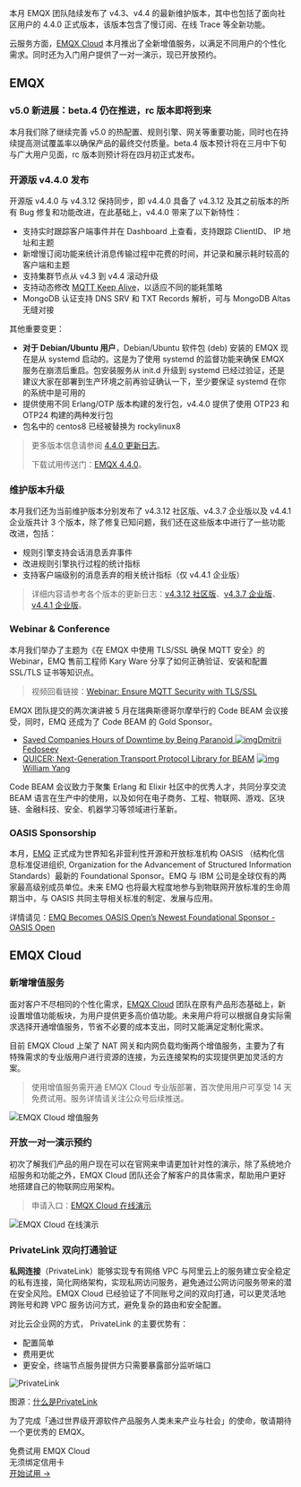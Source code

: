 本月 EMQX 团队陆续发布了 v4.3、v4.4 的最新维护版本，其中也包括了面向社区用户的 4.4.0 正式版本，该版本包含了慢订阅、在线 Trace 等全新功能。

云服务方面，[EMQX Cloud](https://www.emqx.com/zh/cloud) 本月推出了全新增值服务，以满足不同用户的个性化需求。同时还为入门用户提供了一对一演示，现已开放预约。

## EMQX

### v5.0 新进展：beta.4 仍在推进，rc 版本即将到来

本月我们除了继续完善 v5.0 的热配置、规则引擎、网关等重要功能，同时也在持续提高测试覆盖率以确保产品的最终交付质量。beta.4 版本预计将在三月中下旬与广大用户见面，rc 版本则预计将在四月初正式发布。

### 开源版 v4.4.0 发布

开源版 v4.4.0 与 v4.3.12 保持同步，即 v4.4.0 具备了 v4.3.12 及其之前版本的所有 Bug 修复和功能改进，在此基础上，v4.4.0 带来了以下新特性：

- 支持实时跟踪客户端事件并在 Dashboard 上查看，支持跟踪 ClientID、 IP 地址和主题
- 新增慢订阅功能来统计消息传输过程中花费的时间，并记录和展示耗时较高的客户端和主题
- 支持集群节点从 v4.3 到 v4.4 滚动升级
- 支持动态修改 [MQTT Keep Alive](https://www.emqx.com/zh/blog/mqtt-keep-alive)，以适应不同的能耗策略
- MongoDB 认证支持 DNS SRV 和 TXT Records 解析，可与 MongoDB Altas 无缝对接

其他重要变更：

- **对于 Debian/Ubuntu 用户**，Debian/Ubuntu 软件包 (deb) 安装的 EMQX 现在是从 systemd 启动的。这是为了使用 systemd 的监督功能来确保 EMQX 服务在崩溃后重启。包安装服务从 init.d 升级到 systemd 已经过验证，还是建议大家在部署到生产环境之前再验证确认一下，至少要保证 systemd 在你的系统中是可用的
- 提供使用不同 Erlang/OTP 版本构建的发行包，v4.4.0 提供了使用 OTP23 和 OTP24 构建的两种发行包
- 包名中的 centos8 已经被替换为 rockylinux8

> 更多版本信息请参阅 [4.4.0 更新日志](https://www.emqx.com/zh/changelogs/broker/4.4.0)。
>
> 下载试用传送门：[EMQX 4.4.0](https://www.emqx.com/zh/downloads-and-install/broker)。

### 维护版本升级

本月我们还为当前维护版本分别发布了 v4.3.12 社区版、v4.3.7 企业版以及 v4.4.1 企业版共计 3 个版本，除了修复已知问题，我们还在这些版本中进行了一些功能改进，包括：

- 规则引擎支持会话消息丢弃事件
- 改进规则引擎执行过程的统计指标
- 支持客户端级别的消息丢弃的相关统计指标（仅 v4.4.1 企业版）

> 详细内容请参考各个版本的更新日志：[v4.3.12 社区版](https://www.emqx.com/en/changelogs/broker/4.3.12)、[v4.3.7 企业版](https://www.emqx.com/en/changelogs/enterprise/4.3.7)、[v4.4.1 企业版](https://www.emqx.com/en/changelogs/enterprise/4.4.1)。

### Webinar & Conference

本月我们举办了主题为《在 EMQX 中使用 TLS/SSL 确保 MQTT 安全》的 Webinar，EMQ 售前工程师 Kary Ware 分享了如何正确验证、安装和配置 SSL/TLS 证书等知识点。

> 视频回看链接：[Webinar: Ensure MQTT Security with TLS/SSL](https://www.youtube.com/watch?v=HRqJLi7-9KU) 

EMQX 团队提交的两次演讲被 5 月在瑞典斯德哥尔摩举行的 Code BEAM 会议接受，同时，EMQ 还成为了 Code BEAM 的 Gold Sponsor。

- [Saved Companies Hours of Downtime by Being Paranoid ](http://codesync.global/speaker/dmitrii-fedoseev/#934trace-specifications-and-chaos-engineering-advanced-testing-with-snabbkaffe)[![img](https://codesync.global/assets/img/favicon.93e85b1c.png)Dmitrii Fedoseev](http://codesync.global/speaker/dmitrii-fedoseev/#934trace-specifications-and-chaos-engineering-advanced-testing-with-snabbkaffe)
- [QUICER: Next-Generation Transport Protocol Library for BEAM](http://codesync.global/speaker/william-yang/#937quicer-next-generation-transport-protocol-library-for-beam) [![img](https://codesync.global/assets/img/favicon.93e85b1c.png)William Yang](http://codesync.global/speaker/william-yang/#937quicer-next-generation-transport-protocol-library-for-beam)

Code BEAM 会议致力于聚集 Erlang 和 Elixir 社区中的优秀人才，共同分享交流 BEAM 语言在生产中的使用，以及如何在电子商务、工程、物联网、游戏、区块链、金融科技、安全、机器学习等领域进行革新。

### OASIS Sponsorship

本月，[EMQ](https://www.emqx.com/zh) 正式成为世界知名非营利性开源和开放标准机构 OASIS （结构化信息标准促进组织, Organization for the Advancement of Structured Information Standards）最新的 Foundational Sponsor。EMQ 与 IBM 公司是全球仅有的两家最高级别成员单位。未来 EMQ 也将最大程度地参与到物联网开放标准的生命周期当中，与 OASIS 共同主导相关标准的制定、发展与应用。

详情请见：[EMQ Becomes OASIS Open’s Newest Foundational Sponsor - OASIS Open](https://www.oasis-open.org/2022/02/18/emq-becomes-oasis-open-newest-foundational-sponsor/)

## EMQX Cloud

### 新增增值服务

面对客户不尽相同的个性化需求，[EMQX Cloud](https://www.emqx.com/zh/cloud) 团队在原有产品形态基础上，新设置增值功能板块，为用户提供更多高价值功能。未来用户将可以根据自身实际需求选择开通增值服务，节省不必要的成本支出，同时又能满足定制化需求。

目前 EMQX Cloud 上架了 NAT 网关和内网负载均衡两个增值服务，主要为了有特殊需求的专业版用户进行资源的连接，为云连接架构的实现提供更加灵活的方案。

> 使用增值服务需开通 EMQX Cloud 专业版部署，首次使用用户可享受 14 天免费试用。服务详情请关注公众号后续推送。

![EMQX Cloud 增值服务](https://assets.emqx.com/images/f18513a3d828ae15c6e8c82652ed0be3.png)

### 开放一对一演示预约

初次了解我们产品的用户现在可以在官网来申请更加针对性的演示，除了系统地介绍服务和功能之外，EMQX Cloud 团队还会了解客户的具体需求，帮助用户更好地搭建自己的物联网应用架构。

> 申请入口：[EMQX Cloud 在线演示](https://www.emqx.com/zh/contact?product=cloud) 

![EMQX Cloud 在线演示](https://assets.emqx.com/images/447a23a1415ab4dfe5ed658d4cc74128.png)

### PrivateLink 双向打通验证

**私网连接**（PrivateLink）能够实现专有网络 VPC 与阿里云上的服务建立安全稳定的私有连接，简化网络架构，实现私网访问服务，避免通过公网访问服务带来的潜在安全风险。EMQX Cloud 已经验证了不同账号之间的双向打通，可以更灵活地跨账号和跨 VPC 服务访问方式，避免复杂的路由和安全配置。

对比云企业网的方式， PrivateLink 的主要优势有：

- 配置简单
- 费用更优
- 更安全，终端节点服务提供方只需要暴露部分监听端口

![PrivateLink](https://assets.emqx.com/images/db7d346d8197e074fb213f41483c165c.png)

图源：[什么是PrivateLink](https://www.alibabacloud.com/help/zh/doc-detail/161974.htm)
 

为了完成「通过世界级开源软件产品服务人类未来产业与社会」的使命，敬请期待一个更优秀的 EMQX。


<section class="promotion">
    <div>
        免费试用 EMQX Cloud
        <div class="is-size-14 is-text-normal has-text-weight-normal">无须绑定信用卡</div>
    </div>
    <a href="https://accounts-zh.emqx.com/signup?continue=https://cloud.emqx.com/console/deployments/0?oper=new" class="button is-gradient px-5">开始试用 →</a >
</section>
